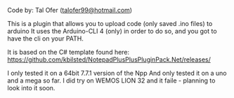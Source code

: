 Code by: Tal Ofer (talofer99@hotmail.com) 


This is a plugin that allows you to upload code (only saved .ino files) to arduino
It uses the Arduino-CLI 4 (only) in order to do so, and you got to have the cli on your PATH.

It is based on the C# template found here: 
https://github.com/kbilsted/NotepadPlusPlusPluginPack.Net/releases/

I only tested it on a 64bit 7.7.1 version of the Npp
And only tested it on a uno and a mega so far. 
I did try on WEMOS LION 32 and it faile - planning to look into it soon.


